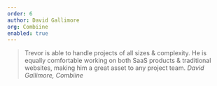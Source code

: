 ```yaml
---
order: 6
author: David Gallimore
org: Combiine
enabled: true
---
```

> Trevor is able to handle projects of all sizes & complexity. He is equally comfortable working
on both SaaS products & traditional websites, making him a great asset to any project team.
<cite class="vcard fn"><span class="fn author">David Gallimore</span>, <span class="org">Combiine</span></cite>
